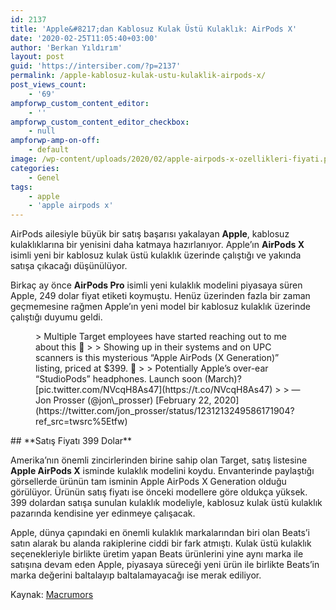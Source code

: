 ```yaml
---
id: 2137
title: 'Apple&#8217;dan Kablosuz Kulak Üstü Kulaklık: AirPods X'
date: '2020-02-25T11:05:40+03:00'
author: 'Berkan Yıldırım'
layout: post
guid: 'https://intersiber.com/?p=2137'
permalink: /apple-kablosuz-kulak-ustu-kulaklik-airpods-x/
post_views_count:
    - '69'
ampforwp_custom_content_editor:
    - ''
ampforwp_custom_content_editor_checkbox:
    - null
ampforwp-amp-on-off:
    - default
image: /wp-content/uploads/2020/02/apple-airpods-x-ozellikleri-fiyati.png
categories:
    - Genel
tags:
    - apple
    - 'apple airpods x'
---
```


AirPods ailesiyle büyük bir satış başarısı yakalayan **Apple**, kablosuz kulaklıklarına bir yenisini daha katmaya hazırlanıyor. Apple’ın **AirPods X** isimli yeni bir kablosuz kulak üstü kulaklık üzerinde çalıştığı ve yakında satışa çıkacağı düşünülüyor.

Birkaç ay önce **AirPods Pro** isimli yeni kulaklık modelini piyasaya süren Apple, 249 dolar fiyat etiketi koymuştu. Henüz üzerinden fazla bir zaman geçmemesine rağmen Apple’ın yeni model bir kablosuz kulaklık üzerinde çalıştığı duyumu geldi.

<figure class="wp-block-embed-twitter wp-block-embed is-type-rich is-provider-twitter"><div class="wp-block-embed__wrapper">> Multiple Target employees have started reaching out to me about this 🤔   
>   
> Showing up in their systems and on UPC scanners is this mysterious “Apple AirPods (X Generation)” listing, priced at $399. 👀  
>   
> Potentially Apple’s over-ear “StudioPods” headphones. Launch soon (March)? [pic.twitter.com/NVcqH8As47](https://t.co/NVcqH8As47)
> 
> — Jon Prosser (@jon\_prosser) [February 22, 2020](https://twitter.com/jon_prosser/status/1231213249586171904?ref_src=twsrc%5Etfw)

<script async="" charset="utf-8" src="https://platform.twitter.com/widgets.js"></script></div></figure>## **Satış Fiyatı 399 Dolar**

Amerika’nın önemli zincirlerinden birine sahip olan Target, satış listesine **Apple AirPods X** isminde kulaklık modelini koydu. Envanterinde paylaştığı görsellerde ürünün tam isminin Apple AirPods X Generation olduğu görülüyor. Ürünün satış fiyatı ise önceki modellere göre oldukça yüksek. 399 dolardan satışa sunulan kulaklık modeliyle, kablosuz kulak üstü kulaklık pazarında kendisine yer edinmeye çalışacak.

Apple, dünya çapındaki en önemli kulaklık markalarından biri olan Beats’i satın alarak bu alanda rakiplerine ciddi bir fark atmıştı. Kulak üstü kulaklık seçenekleriyle birlikte üretim yapan Beats ürünlerini yine aynı marka ile satışına devam eden Apple, piyasaya süreceği yeni ürün ile birlikte Beats’in marka değerini baltalayıp baltalamayacağı ise merak ediliyor.

Kaynak: [Macrumors](https://www.macrumors.com/2020/02/22/airpods-x-generation-target/)